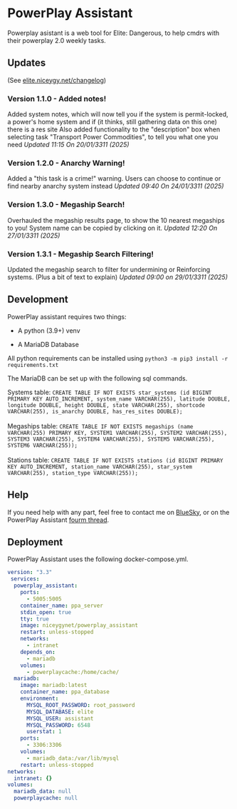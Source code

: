 # PowerPlay Assistant

Powerplay asistant is a web tool for Elite: Dangerous, to help cmdrs with their powerplay 2.0 weekly tasks.

## Updates

(See [elite.niceygy.net/changelog](https://elite.niceygy.net/changelog))

### Version 1.1.0 - Added notes!

Added system notes, which will now tell you if the system is permit-locked, a power's home system and if (it thinks, still gathering data on this one) there is a res site
Also added functionality to the "description" box when selecting task "Transport Power Commodities", to tell you what one you need
<i>Updated 11:15 On 20/01/3311 (2025)</i>
<br>

### Version 1.2.0 - Anarchy Warning!

Added a "this task is a crime!" warning. Users can choose to continue or find  nearby anarchy system instead
<i>Updated 09:40 On 24/01/3311 (2025)</i>
<br>

### Version 1.3.0 - Megaship Search!

Overhauled the megaship results page, to show the 10 nearest megaships to you!
System name can be copied by clicking on it.
<i>Updated 12:20 On 27/01/3311 (2025)</i>
<br>

### Version 1.3.1 - Megaship Search Filtering!

Updated the megaship search to filter for undermining or Reinforcing systems.
(Plus a bit of text to explain)
<i>Updated 09:00 on 29/01/3311 (2025)</i>

## Development

PowerPlay assistant requires two things:

- A python (3.9+) venv

- A MariaDB Database

All python requirements can be installed using `python3 -m pip3 install -r requirements.txt`

The MariaDB can be set up with the following sql commands.

Systems table: `CREATE TABLE IF NOT EXISTS star_systems (id BIGINT PRIMARY KEY AUTO_INCREMENT, system_name VARCHAR(255), latitude DOUBLE, longitude DOUBLE, height DOUBLE, state VARCHAR(255), shortcode VARCHAR(255), is_anarchy DOUBLE, has_res_sites DOUBLE);`
<br></br>
Megaships table: `CREATE TABLE IF NOT EXISTS megaships (name VARCHAR(255) PRIMARY KEY, SYSTEM1 VARCHAR(255), SYSTEM2 VARCHAR(255), SYSTEM3 VARCHAR(255), SYSTEM4 VARCHAR(255), SYSTEM5 VARCHAR(255), SYSTEM6 VARCHAR(255));`
<br></br>
Stations table: `CREATE TABLE IF NOT EXISTS stations (id BIGINT PRIMARY KEY AUTO_INCREMENT, station_name VARCHAR(255), star_system VARCHAR(255), station_type VARCHAR(255));`

## Help

If you need help with any part, feel free to contact me on [BlueSky](https://go.niceygy.net/bsky), or on the PowerPlay Assistant [fourm thread](https://forums.frontier.co.uk/threads/powerplay-2-0-activities.629227/).

## Deployment

PowerPlay Assistant uses the following docker-compose.yml.

``` yaml
version: "3.3"
 services:
  powerplay_assistant:
    ports:
      - 5005:5005
    container_name: ppa_server
    stdin_open: true
    tty: true
    image: niceygynet/powerplay_assistant
    restart: unless-stopped
    networks:
      - intranet
    depends_on:
      - mariadb
    volumes:
      - powerplaycache:/home/cache/
  mariadb:
    image: mariadb:latest
    container_name: ppa_database
    environment:
      MYSQL_ROOT_PASSWORD: root_password
      MYSQL_DATABASE: elite
      MYSQL_USER: assistant
      MYSQL_PASSWORD: 6548
      userstat: 1
    ports:
      - 3306:3306
    volumes:
      - mariadb_data:/var/lib/mysql
    restart: unless-stopped
networks:
  intranet: {}
volumes:
  mariadb_data: null
  powerplaycache: null
```